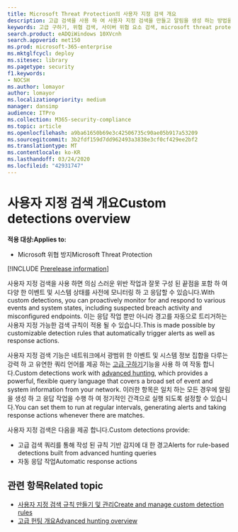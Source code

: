 ```yaml
---
title: Microsoft Threat Protection의 사용자 지정 검색 개요
description: 고급 검색을 사용 하 여 사용자 지정 검색을 만들고 알림을 생성 하는 방법을 이해 합니다.
keywords: 고급 구하기, 위협 검색, 사이버 위협 요소 검색, microsoft threat protection, microsoft 365, mtp, m365, 검색, 쿼리, 원격 분석, 사용자 지정 검색, 스키마, kusto, microsoft 365 및 microsoft Threat Protection
search.product: eADQiWindows 10XVcnh
search.appverid: met150
ms.prod: microsoft-365-enterprise
ms.mktglfcycl: deploy
ms.sitesec: library
ms.pagetype: security
f1.keywords:
- NOCSH
ms.author: lomayor
author: lomayor
ms.localizationpriority: medium
manager: dansimp
audience: ITPro
ms.collection: M365-security-compliance
ms.topic: article
ms.openlocfilehash: a9ba61650b69e3c42506735c90ae05b917a53209
ms.sourcegitcommit: 3b2fdf159d7dd962493a3838e3cf0cf429ee2bf2
ms.translationtype: MT
ms.contentlocale: ko-KR
ms.lasthandoff: 03/24/2020
ms.locfileid: "42931747"
---
```

# <a name="custom-detections-overview"></a><span data-ttu-id="6c4f6-104">사용자 지정 검색 개요</span><span class="sxs-lookup"><span data-stu-id="6c4f6-104">Custom detections overview</span></span>

<span data-ttu-id="6c4f6-105">**적용 대상:**</span><span class="sxs-lookup"><span data-stu-id="6c4f6-105">**Applies to:**</span></span>
- <span data-ttu-id="6c4f6-106">Microsoft 위협 방지</span><span class="sxs-lookup"><span data-stu-id="6c4f6-106">Microsoft Threat Protection</span></span>

[!INCLUDE [Prerelease information](../includes/prerelease.md)]

<span data-ttu-id="6c4f6-107">사용자 지정 검색을 사용 하면 의심 스러운 위반 작업과 잘못 구성 된 끝점을 포함 하 여 다양 한 이벤트 및 시스템 상태를 사전에 모니터링 하 고 응답할 수 있습니다.</span><span class="sxs-lookup"><span data-stu-id="6c4f6-107">With custom detections, you can proactively monitor for and respond to various events and system states, including suspected breach activity and misconfigured endpoints.</span></span> <span data-ttu-id="6c4f6-108">이는 응답 작업 뿐만 아니라 경고를 자동으로 트리거하는 사용자 지정 가능한 검색 규칙이 적용 될 수 있습니다.</span><span class="sxs-lookup"><span data-stu-id="6c4f6-108">This is made possible by customizable detection rules that automatically trigger alerts as well as response actions.</span></span>

<span data-ttu-id="6c4f6-109">사용자 지정 검색 기능은 네트워크에서 광범위 한 이벤트 및 시스템 정보 집합을 다루는 강력 하 고 유연한 쿼리 언어를 제공 하는 [고급 구하기](advanced-hunting-overview.md)기능을 사용 하 여 작동 합니다.</span><span class="sxs-lookup"><span data-stu-id="6c4f6-109">Custom detections work with [advanced hunting](advanced-hunting-overview.md), which provides a powerful, flexible query language that covers a broad set of event and system information from your network.</span></span> <span data-ttu-id="6c4f6-110">이러한 항목은 일치 하는 모든 경우에 알림을 생성 하 고 응답 작업을 수행 하 여 정기적인 간격으로 실행 되도록 설정할 수 있습니다.</span><span class="sxs-lookup"><span data-stu-id="6c4f6-110">You can set them to run at regular intervals, generating alerts and taking response actions whenever there are matches.</span></span>

<span data-ttu-id="6c4f6-111">사용자 지정 검색은 다음을 제공 합니다.</span><span class="sxs-lookup"><span data-stu-id="6c4f6-111">Custom detections provide:</span></span>
- <span data-ttu-id="6c4f6-112">고급 검색 쿼리를 통해 작성 된 규칙 기반 감지에 대 한 경고</span><span class="sxs-lookup"><span data-stu-id="6c4f6-112">Alerts for rule-based detections built from advanced hunting queries</span></span>
- <span data-ttu-id="6c4f6-113">자동 응답 작업</span><span class="sxs-lookup"><span data-stu-id="6c4f6-113">Automatic response actions</span></span>

## <a name="related-topic"></a><span data-ttu-id="6c4f6-114">관련 항목</span><span class="sxs-lookup"><span data-stu-id="6c4f6-114">Related topic</span></span>
- [<span data-ttu-id="6c4f6-115">사용자 지정 검색 규칙 만들기 및 관리</span><span class="sxs-lookup"><span data-stu-id="6c4f6-115">Create and manage custom detection rules</span></span>](custom-detection-rules.md)
- [<span data-ttu-id="6c4f6-116">고급 헌팅 개요</span><span class="sxs-lookup"><span data-stu-id="6c4f6-116">Advanced hunting overview</span></span>](advanced-hunting-overview.md)